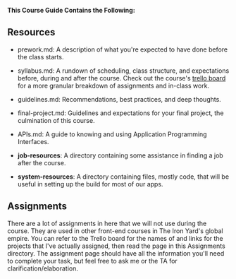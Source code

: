 **This Course Guide Contains the Following:**

## Resources

* prework.md: A description of what you're expected to have done before the class starts. 

* syllabus.md:  A rundown of scheduling, class structure, and expectations before, during and after the course. Check out the course's [trello board](https://trello.com/b/bM2IgThM/tiy-houston-front-end-engineering) for a more granular breakdown of assignments and in-class work.

* guidelines.md: Recommendations, best practices, and deep thoughts.

* final-project.md: Guidelines and expectations for your final project, the culmination of this course. 

* APIs.md: A guide to knowing and using Application Programming Interfaces.

* **job-resources**: A directory containing some assistance in finding a job after the course.
* **system-resources**: A directory containing files, mostly code, that will be useful in setting up the build for most of our apps.

## Assignments

There are a lot of assignments in here that we will not use during the course. They are used in other front-end courses in The Iron Yard's global empire. You can refer to the Trello board for the names of and links for the projects that I've actually assigned, then read the page in this Assignments directory. The assignment page should have all the information you'll need to complete your task, but feel free to ask me or the TA for clarification/elaboration.
